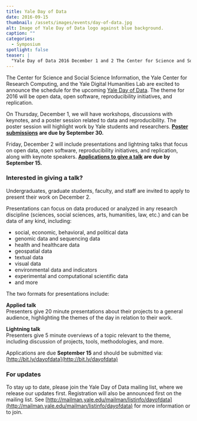 ```yaml
---
title: Yale Day of Data
date: 2016-09-15 
thumbnail: /assets/images/events/day-of-data.jpg
alt: Image of Yale Day of Data logo against blue background.
caption: ""
categories: 
  - Symposium
spotlight: false 
teaser: |
  "Yale Day of Data 2016 December 1 and 2 The Center for Science and Social Science Information, the Yale Center for Research Computing, and the Yale Digital Humanities Lab are excited to announce the..."
---
```


The Center for Science and Social Science Information, the Yale Center for Research Computing, and the Yale Digital Humanities Lab are excited to announce the schedule for the upcoming [Yale Day of Data](http://elischolar.library.yale.edu/dayofdata/2016/). The theme for 2016 will be open data, open software, reproducibility initiatives, and replication.
   
On Thursday, December 1, we will have workshops, discussions with keynotes, and a poster session related to data and reproducibility. The poster session will highlight work by Yale students and researchers. **[Poster submissions](http://elischolar.library.yale.edu/dayofdata/2016/posters/) are due by September 30.**

Friday, December 2 will include presentations and lightning talks that focus on open data, open software, reproducibility initiatives, and replication, along with keynote speakers. **[Applications to give a talk](http://yalesurvey.qualtrics.com/jfe/form/SV_eVSsftL11EoXTSt) are due by September 15.**

### Interested in giving a talk?
   
Undergraduates, graduate students, faculty, and staff are invited to apply to present their work on December 2.
   
Presentations can focus on data produced or analyzed in any research discipline (sciences, social sciences, arts, humanities, law, etc.) and can be data of any kind, including:

 * social, economic, behavioral, and political data
 * genomic data and sequencing data
 * health and healthcare data
 * geospatial data
 * textual data
 * visual data
 * environmental data and indicators
 * experimental and computational scientific data
 * and more

The two formats for presentations include:

**Applied talk**  
Presenters give 20 minute presentations about their projects to a general audience, highlighting the themes of the day in relation to their work.

**Lightning talk**  
Presenters give 5 minute overviews of a topic relevant to the theme, including discussion of projects, tools, methodologies, and more.
   
Applications are due **September 15** and should be submitted via: [http://bit.ly/dayofdata](http://bit.ly/dayofdata)
   
### For updates
   
To stay up to date, please join the Yale Day of Data mailing list, where we release our updates first. Registration will also be announced first on the mailing list. See [http://mailman.yale.edu/mailman/listinfo/dayofdata](http://mailman.yale.edu/mailman/listinfo/dayofdata) for more information or to join.